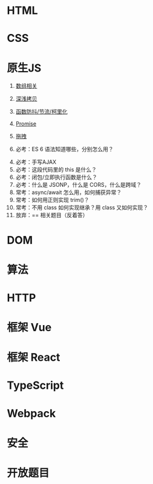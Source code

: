 # HTML
# CSS
# 原生JS
1. [数组相关](https://github.com/FredaFei/leetcode/blob/master/face/array.js)
2. [深浅拷贝](https://github.com/FredaFei/leetcode/blob/master/face/deepCopy.js)
3. [函数防抖/节流/柯里化](https://github.com/FredaFei/leetcode/blob/master/face/function.js)
4. [Promise](https://github.com/FredaFei/leetcode/blob/master/face/promise.js)
6. [拖拽](https://github.com/FredaFei/leetcode/blob/master/face/drag.simple.html)

1. 必考：ES 6 语法知道哪些，分别怎么用？
<!-- 2. 必考 Promise、Promise.all、Promise.race 分别怎么用？ -->
4. 必考：手写AJAX
5. 必考：这段代码里的 this 是什么？
6. 必考：闭包/立即执行函数是什么？
7. 必考：什么是 JSONP，什么是 CORS，什么是跨域？
8. 常考：async/await 怎么用，如何捕获异常？
10. 常考：如何用正则实现 trim()？
11. 常考：不用 class 如何实现继承？用 class 又如何实现？
13. 放弃：== 相关题目（反着答）

# DOM
# 算法
# HTTP
# 框架 Vue
# 框架 React
# TypeScript
# Webpack
# 安全
# 开放题目
